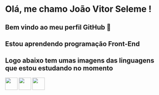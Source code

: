 # Olá, me chamo João Vitor Seleme ! 
## Bem vindo ao meu perfil GitHub 👋

## Estou aprendendo programação Front-End 
## Logo abaixo tem umas imagens das linguagens que estou estudando no momento 

<img loading="lazy" src="https://cdn.jsdelivr.net/gh/devicons/devicon/icons/java/java-original.svg" width="40" height="40"/> <img src="https://devicon-website.vercel.app/api/css3/original.svg" width="40" height="40"/> 
<img src="https://devicon-website.vercel.app/api/html5/original.svg" width="40" height="40"/>

